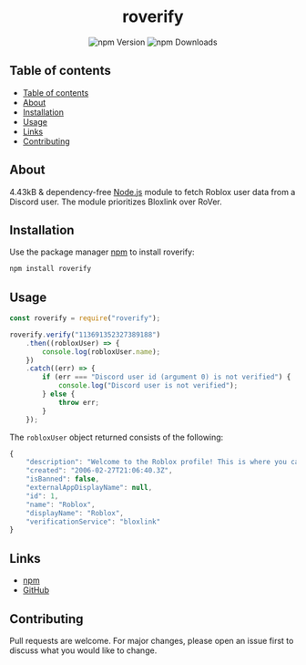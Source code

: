 <div align="center">
    <h1>roverify</h1>
    <img alt="npm Version" src="https://img.shields.io/npm/v/roverify?style=for-the-badge">
    <img alt="npm Downloads" src="https://img.shields.io/npm/dw/roverify?style=for-the-badge">
    <br>
</div>

## Table of contents
- [Table of contents](#table-of-contents)
- [About](#about)
- [Installation](#installation)
- [Usage](#usage)
- [Links](#links)
- [Contributing](#contributing)

## About

4.43kB & dependency-free [Node.js](https://nodejs.org/) module to fetch Roblox user data from a Discord user. The module prioritizes Bloxlink over RoVer.

## Installation

Use the package manager [npm](https://www.npmjs.com/) to install roverify:

```bash
npm install roverify
```

## Usage

```javascript
const roverify = require("roverify");

roverify.verify("113691352327389188")    
    .then((robloxUser) => {
        console.log(robloxUser.name);
    })
    .catch((err) => {
        if (err === "Discord user id (argument 0) is not verified") {
            console.log("Discord user is not verified");
        } else {
            throw err;
        }
    });
```

The `robloxUser` object returned consists of the following:

```javascript
{
    "description": "Welcome to the Roblox profile! This is where you can check out the newest items in the catalog, and get a jumpstart on exploring and building on our Imagination Platform. If you want news on updates to the Roblox platform, or great new experiences to play with friends, check out blog.roblox.com. Please note, this is an automated account. If you need to reach Roblox for any customer service needs find help at www.roblox.com/help",
    "created": "2006-02-27T21:06:40.3Z",
    "isBanned": false,
    "externalAppDisplayName": null,
    "id": 1,
    "name": "Roblox",
    "displayName": "Roblox",
    "verificationService": "bloxlink"
}
```

## Links

- [npm](https://www.npmjs.com/package/roverify)
- [GitHub](https://github.com/MoaufmKlo/roverify)

## Contributing

Pull requests are welcome. For major changes, please open an issue first to discuss what you would like to change.
